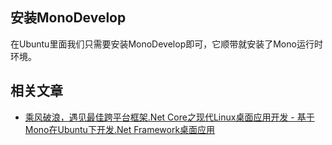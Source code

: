 ## 安装MonoDevelop

在Ubuntu里面我们只需要安装MonoDevelop即可，它顺带就安装了Mono运行时环境。

## 相关文章

* [乘风破浪，遇见最佳跨平台框架.Net Core之现代Linux桌面应用开发 - 基于Mono在Ubuntu下开发.Net Framework桌面应用](https://www.cnblogs.com/taylorshi/p/16491888.html)